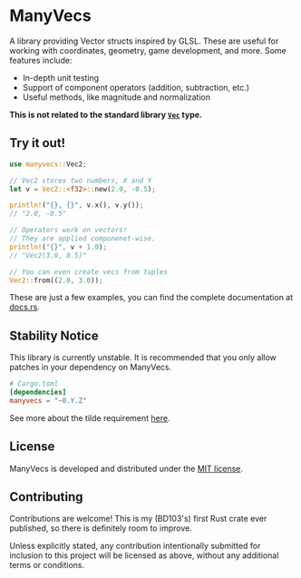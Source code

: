 # ManyVecs

A library providing Vector structs inspired by GLSL. These are useful for working with coordinates, geometry, game development, and more. Some features include:

- In-depth unit testing
- Support of component operators (addition, subtraction, etc.)
- Useful methods, like magnitude and normalization

**This is not related to the standard library [`Vec`](https://doc.rust-lang.org/std/vec/struct.Vec.html) type.**

## Try it out!

```rust
use manyvecs::Vec2;

// Vec2 stores two numbers, X and Y
let v = Vec2::<f32>::new(2.0, -0.5);

println!("{}, {}", v.x(), v.y());
// "2.0, -0.5"

// Operators work on vectors!
// They are applied componenet-wise.
println!("{}", v + 1.0);
// "Vec2(3.0, 0.5)"

// You can even create vecs from tuples
Vec2::from((2.0, 3.0));
```

These are just a few examples, you can find the complete documentation at [docs.rs](https://docs.rs/manyvecs).

## Stability Notice

This library is currently unstable. It is recommended that you only allow patches in your dependency on ManyVecs.

```toml
# Cargo.toml
[dependencies]
manyvecs = "~0.Y.Z"
```

See more about the tilde requirement [here](https://doc.rust-lang.org/stable/cargo/reference/specifying-dependencies.html#tilde-requirements).

## License

ManyVecs is developed and distributed under the [MIT license](https://opensource.org/licenses/MIT).

## Contributing

Contributions are welcome! This is my (BD103's) first Rust crate ever published, so there is definitely room to improve.

Unless explicitly stated, any contribution intentionally submitted for inclusion to this project will be licensed as above, without any additional terms or conditions.
